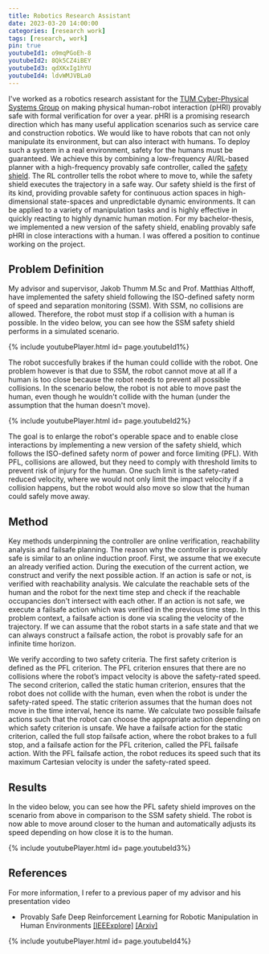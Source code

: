 ```yaml
---
title: Robotics Research Assistant
date: 2023-03-20 14:00:00
categories: [research work]
tags: [research, work]   
pin: true  
youtubeId1: o9mqPGoEh-8
youtubeId2: 8Qk5CZ4iBEY
youtubeId3: qdXKxIg1hYU
youtubeId4: ldvWMJVBLa0
---
```


I've worked as a robotics research assistant for the [TUM Cyber-Physical Systems Group](https://www.ce.cit.tum.de/cps/home/) on making physical human-robot interaction (pHRI) provably safe with formal verification for over a year. pHRI is a promising research direction which has many useful application scenarios such as service care and construction robotics. We would like to have robots that can not only manipulate its environment, but can also interact with humans. To deploy such a system in a real environment, safety for the humans must be guaranteed. We achieve this by combining a low-frequency AI/RL-based planner with a high-frequency provably safe controller, called the [safety shield](https://github.com/JakobThumm/sara-shield). The RL controller tells the robot where to move to, while the safety shield executes the trajectory in a safe way. Our safety shield is the first of its kind, providing provable safety for continuous action spaces in high-dimensional state-spaces and unpredictable dynamic environments. It can be applied to a variety of manipulation tasks and is highly effective in quickly reacting to highly dynamic human motion. For my bachelor-thesis, we implemented a new version of the safety shield, enabling provably safe pHRI in close interactions with a human. I was offered a position to continue working on the project.

## Problem Definition

My advisor and supervisor, Jakob Thumm M.Sc and Prof. Matthias Althoff, have implemented the safety shield following the ISO-defined safety norm of speed and separation monitoring (SSM). With SSM, no collisions are allowed. Therefore, the robot must stop if a collision with a human is possible. In the video below, you can see how the SSM safety shield performs in a simulated scenario. 

{% include youtubePlayer.html id= page.youtubeId1%}

The robot succesfully brakes if the human could collide with the robot. One problem however is that due to SSM, the robot cannot move at all if a human is too close because the robot needs to prevent all possible collisions. In the scenario below, the robot is not able to move past the human, even though he wouldn't collide with the human (under the assumption that the human doesn't move).

{% include youtubePlayer.html id= page.youtubeId2%}

The goal is to enlarge the robot's operable space and to enable close interactions by implementing a new version of the safety shield, which follows the ISO-defined safety norm of power and force limiting (PFL). With PFL, collisions are allowed, but they need to comply with threshold limits to prevent risk of injury for the human. One such limit is the safety-rated reduced velocity, where we would not only limit the impact velocity if a collision happens, but the robot would also move so slow that the human could safely move away.

## Method

Key methods underpinning the controller are online verification, reachability analysis and failsafe planning. The reason why the controller is provably safe is similar to an online induction proof. First, we assume that we execute an already verified action. During the execution of the current action, we construct and verify the next possible action. If an action is safe or not, is verified with reachability analysis. We calculate the reachable sets of the human and the robot for the next time step and check if the reachable occupancies don't intersect with each other. If an action is not safe, we execute a failsafe action which was verified in the previous time step. In this problem context, a failsafe action is done via scaling the velocity of the trajectory. If we can assume that the robot starts in a safe state and that we can always construct a failsafe action, the robot is provably safe for an infinite time horizon.

We verify according to two safety criteria. The first safety criterion is defined as the PFL criterion. The PFL criterion ensures that there are no collisions where the robot’s impact velocity is above the safety-rated speed. The second criterion, called the static human criterion, ensures that the robot does not collide with the human, even when the robot is under the safety-rated speed. The static criterion assumes that the human does not move in the time interval, hence its name. We calculate two possible failsafe actions such that the robot can choose the appropriate action depending on which safety criterion is unsafe. We have a failsafe action for the static criterion, called the full stop failsafe action, where the robot brakes to a full stop, and a failsafe action for the PFL criterion, called the PFL failsafe action. With the PFL failsafe action, the robot reduces its speed such that its maximum Cartesian velocity is under the safety-rated speed. 

## Results

In the video below, you can see how the PFL safety shield improves on the scenario from above in comparison to the SSM safety shield. The robot is now able to move around closer to the human and automatically adjusts its speed depending on how close it is to the human.

{% include youtubePlayer.html id= page.youtubeId3%}

## References

For more information, I refer to a previous paper of my advisor and his presentation video

- Provably Safe Deep Reinforcement Learning for Robotic Manipulation in Human Environments [[IEEExplore]](https://ieeexplore.ieee.org/document/9811698) [[Arxiv]](https://arxiv.org/abs/2205.06311)

{% include youtubePlayer.html id= page.youtubeId4%}